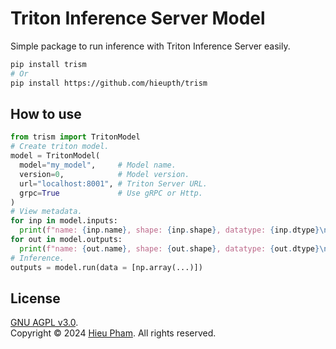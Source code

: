 # Triton Inference Server Model
Simple package to run inference with Triton Inference Server easily.
```bash
pip install trism
# Or
pip install https://github.com/hieupth/trism
```
## How to use
```python
from trism import TritonModel
# Create triton model.
model = TritonModel(
  model="my_model",     # Model name.
  version=0,            # Model version.
  url="localhost:8001", # Triton Server URL.
  grpc=True             # Use gRPC or Http.
)
# View metadata.
for inp in model.inputs:
  print(f"name: {inp.name}, shape: {inp.shape}, datatype: {inp.dtype}\n")
for out in model.outputs:
  print(f"name: {out.name}, shape: {out.shape}, datatype: {out.dtype}\n")
# Inference.
outputs = model.run(data = [np.array(...)])
```
## License
[GNU AGPL v3.0](LICENSE).<br>
Copyright &copy; 2024 [Hieu Pham](https://github.com/hieupth). All rights reserved.